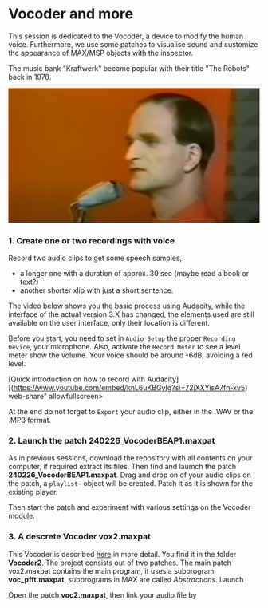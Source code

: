 # Vocoder and more

This session is dedicated to the Vocoder, a device to modify the human voice. Furthermore, we use some patches to visualise sound and customize
the appearance of MAX/MSP objects with the inspector.

The music bank "Kraftwerk" became popular with their title "The Robots" back in 1978.

![(https://youtu.be/D_8Pma1vHmw?feature=shared)](media/2024-02-27_11-12-03.png)

### 1. Create one or two recordings with voice

Record two audio clips to get some speech samples, 

- a longer one with a duration of approx. 30 sec (maybe read a book or text?)
- another shorter xlip with just a short sentence.

The video below shows you the basic process using Audacity, while the interface of the actual version 3.X has changed,
the elements used are still available on the user interface, only their location is different.

Before you start, you need to set in `Audio Setup` the proper `Recording Device`, your microphone. Also, activate the `Record Meter`
to see a level meter show the volume. Your voice should be around -6dB, avoiding a red level.

[Quick introduction on how to record with Audacity][(https://www.youtube.com/embed/knL6uKBGyIg?si=72jXXYisA7fn-xv5)
  web-share" allowfullscreen></iframe>

  At the end do not forget to `Export` your audio clip, either in the .WAV or the .MP3 format.


  ### 2. Launch the patch 240226_VocoderBEAP1.maxpat

  As in previous sessions, download the repository with all contents on your computer, if required extract its files. Then find
  and laumch the patch **240226_VocoderBEAP1.maxpat**.
  Drag and drop on of your audio clips on the patch, a `playlist~` object will be created. Patch it as it is shown for the existing player.

  Then start the patch and experiment with various settings on the Vocoder module.


  ### 3. A descrete Vocoder vox2.maxpat

  This Vocoder is described [here](https://youtu.be/4feOFLX6238?feature=shared) in more detail. You find it in the folder **Vocoder2**. 
  The project consists out of two patches. The main patch vox2.maxpat contains the main program, it uses a subprogram **voc_pfft.maxpat**,
  subprograms in MAX are called *Abstractions*. 
  Launch 
  
  Open the patch **voc2.maxpat**, then link your audio file by 
